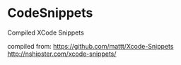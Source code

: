 CodeSnippets
============

Compiled XCode Snippets

compiled from:
https://github.com/mattt/Xcode-Snippets
http://nshipster.com/xcode-snippets/
